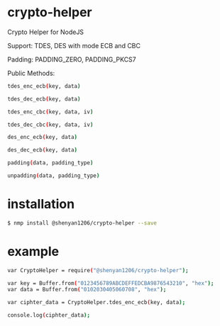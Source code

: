 # crypto-helper
Crypto Helper for NodeJS

Support: TDES, DES  with mode ECB and CBC

Padding: PADDING_ZERO, PADDING_PKCS7



Public Methods:
```sh
tdes_enc_ecb(key, data) 

tdes_dec_ecb(key, data) 

tdes_enc_cbc(key, data, iv) 

tdes_dec_cbc(key, data, iv) 

des_enc_ecb(key, data) 

des_dec_ecb(key, data) 

padding(data, padding_type)

unpadding(data, padding_type)
```



# installation
```sh
$ nmp install @shenyan1206/crypto-helper --save
```

# example
```sh
var CryptoHelper = require("@shenyan1206/crypto-helper");

var key = Buffer.from("0123456789ABCDEFFEDCBA9876543210", "hex");
var data = Buffer.from("0102030405060708", "hex");

var ciphter_data = CryptoHelper.tdes_enc_ecb(key, data);

console.log(ciphter_data);
```
